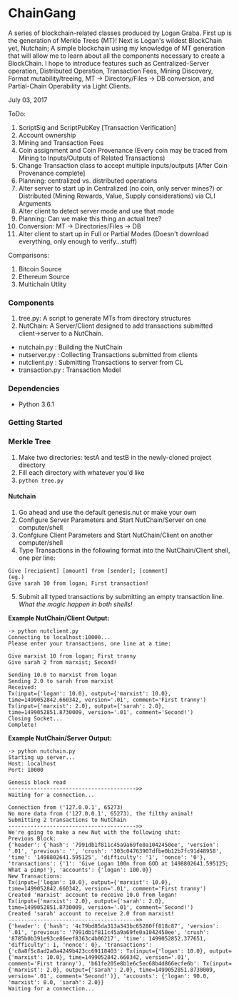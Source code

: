 # ChainGang

A series of blockchain-related classes produced by Logan Graba. First up is the generation of Merkle Trees (MT)! Next is Logan's wildest BlockChain yet, Nutchain; A simple blockchain using my knowledge of MT generation that will allow me to learn about all the components necessary to create a BlockChain. I hope to introduce features such as Centralized-Server operation, Distributed Operation, Transaction Fees, Mining Discovery, Format mutability/treeing, MT -> Directory/Files -> DB conversion, and Partial-Chain Operability via Light Clients.

July 03, 2017

ToDo:
1. ScriptSig and ScriptPubKey [Transaction Verification]
2. Account ownership
3. Mining and Transaction Fees
4. Coin assignment and Coin Provenance (Every coin may be traced from Mining to Inputs/Outputs of Related Transactions)
5. Change Transaction class to accept multiple inputs/outputs [After Coin Provenance complete]
6. Planning: centralized vs. distributed operations
7. Alter server to start up in Centralized (no coin, only server mines?) or Distributed (Mining Rewards, Value, Supply considerations) via CLI Arguments
8. Alter client to detect server mode and use that mode
9. Planning: Can we make this thing an actual tree?
10. Conversion: MT -> Directories/Files -> DB
11. Alter client to start up in Full or Partial Modes (Doesn't download everything, only enough to verify...stuff)

Comparisons:
1. Bitcoin Source
2. Ethereum Source
3. Multichain Utlity

### Components
1. tree.py: A script to generate MTs from directory structures
2. NutChain: A Server/Client designed to add transactions submitted client->server to a NutChain.
 - nutchain.py : Building the NutChain
 - nutserver.py : Collecting Transactions submitted from clients
 - nutclient.py : Submitting Transactions to server from CL
 - transaction.py : Transaction Model

### Dependencies
- Python 3.6.1

### Getting Started

### Merkle Tree
1. Make two directories: testA and testB in the newly-cloned project directory
2. Fill each directory with whatever you'd like
3. `python tree.py`


#### Nutchain

1. Go ahead and use the default genesis.nut or make your own
2. Configure Server Parameters and Start NutChain/Server on one computer/shell
3. Confgiure Client Parameters and Start NutChain/Client on another computer/shell
4. Type Transactions in the following format into the NutChain/Client shell, one per line:
```
Give [recipient] [amount] from [sender]; [comment]
(eg.)
Give sarah 10 from logan; First transaction!
```
5. Submit all typed transactions by submitting an empty transaction line. *What the magic happen in both shells!*

**Example NutChain/Client Output:**
```
·> python nutclient.py
Connecting to localhost:10000...
Please enter your transactions, one line at a time:

Give marxist 10 from logan; First tranny
Give sarah 2 from marxist; Second!

Sending 10.0 to marxist from logan
Sending 2.0 to sarah from marxist
Received:
Tx(input={'logan': 10.0}, output={'marxist': 10.0}, time=1499052842.660342, version='.01', comment='First tranny')
Tx(input={'marxist': 2.0}, output={'sarah': 2.0}, time=1499052851.8730009, version='.01', comment='Second!')
Closing Socket...
Complete!
```

**Example NutChain/Server Output:**
```
·> python nutchain.py
Starting up server...
Host: localhost
Port: 10000

Genesis block read
---------------------------------------->>
Waiting for a connection...

Connection from ('127.0.0.1', 65273)
No more data from ('127.0.0.1', 65273), the filthy animal!
Submitting 2 transactions to NutChain
---------------------------------------->>
We're going to make a new Nut with the following shit:
Previous Block:
{'header': {'hash': '7991db1f811c45a9a69fe0a1042450ee', 'version': '.01', 'previous': '', 'crush': '303c04763907dfbe0b12b7fc91d48958', 'time': '1498802641.595125', 'difficulty': '1', 'nonce': '0'}, 'transactions': {'1': 'Give Logan 100n from GOD at 1498802641.595125; What a pimp!'}, 'accounts': {'logan': 100.0}}
New Transactions:
Tx(input={'logan': 10.0}, output={'marxist': 10.0}, time=1499052842.660342, version='.01', comment='First tranny')
Created 'marxist' account to receive 10.0 from logan!
Tx(input={'marxist': 2.0}, output={'sarah': 2.0}, time=1499052851.8730009, version='.01', comment='Second!')
Created 'sarah' account to receive 2.0 from marxist!
---------------------------------------->>
{'header': {'hash': '4c79bd85da313a343bc65280ff818c87', 'version': '.01', 'previous': '7991db1f811c45a9a69fe0a1042450ee', 'crush': '8785b0b391e93ce86eef8363c4b06217', 'time': 1499052852.377651, 'difficulty': 1, 'nonce': 0}, 'transactions': {'c8a8f5c8ad2a0a4249b423cc69118403': Tx(input={'logan': 10.0}, output={'marxist': 10.0}, time=1499052842.660342, version='.01', comment='First tranny'), 'b61fe205e8b1e6c5ec68b4d866ecfe6b': Tx(input={'marxist': 2.0}, output={'sarah': 2.0}, time=1499052851.8730009, version='.01', comment='Second!')}, 'accounts': {'logan': 90.0, 'marxist': 8.0, 'sarah': 2.0}}
Waiting for a connection...
```
